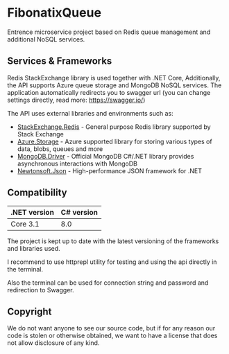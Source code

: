 # FibonatixQueue
Entrence microservice project based on Redis queue management and additional NoSQL services.

## Services & Frameworks
Redis StackExchange library is used together with .NET Core,
Additionally, the API supports Azure queue storage and MongoDB NoSQL services.
The application automatically redirects you to swagger url (you can change settings directly, read more: https://swagger.io/)

The API uses external libraries and environments such as:
 - [StackExchange.Redis](https://github.com/StackExchange/StackExchange.Redis/blob/main/README.md) - General purpose Redis library supported by Stack Exchange
 - [Azure.Storage](https://github.com/Azure/azure-sdk-for-net/blob/Azure.Storage.Queues_12.8.0/sdk/storage/README.md) - Azure supported library for storing various types of data, blobs, queues and more
 - [MongoDB.Driver](https://docs.mongodb.com/drivers/csharp/) - Official MongoDB C#/.NET library provides asynchronous interactions with MongoDB
 - [Newtonsoft.Json](https://www.newtonsoft.com/json) - High-performance JSON framework for .NET
## Compatibility
|.NET version|C# version|
|------------|----------|
|  Core 3.1  |   8.0    |

The project is kept up to date with the latest versioning of the frameworks and libraries used.

I recommend to use httprepl utility for testing and using the api directly in the terminal.

Also the terminal can be used for connection string and password and redirection to Swagger.

## Copyright
We do not want anyone to see our source code, 
but if for any reason our code is stolen or otherwise obtained, 
we want to have a license that does not allow disclosure of any kind.
